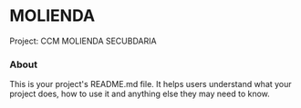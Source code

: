 MOLIENDA
========

Project: CCM MOLIENDA SECUBDARIA

### About

This is your project's README.md file. It helps users understand what your
project does, how to use it and anything else they may need to know.